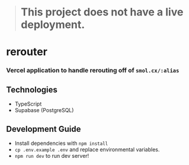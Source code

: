 > # This project does not have a live deployment.

# rerouter

### Vercel application to handle rerouting off of `smol.cx/:alias`

## Technologies

- TypeScript
- Supabase (PostgreSQL)

## Development Guide

- Install dependencies with `npm install`
- `cp .env.example .env` and replace environmental variables.
- `npm run dev` to run dev server!
